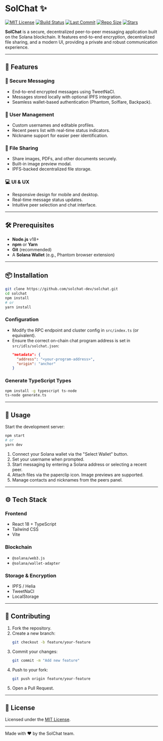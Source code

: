 
# SolChat ✨

[![MIT License](https://img.shields.io/badge/License-MIT-blue.svg)](LICENSE)
[![Build Status](https://img.shields.io/github/actions/workflow/status/solchat-dev/solchat/ci.yml?branch=main)](https://github.com/solchat-dev/solchat/actions)
[![Last Commit](https://img.shields.io/github/last-commit/solchat-dev/solchat.svg)](https://github.com/solchat-dev/solchat/commits/main)
[![Repo Size](https://img.shields.io/github/repo-size/solchat-dev/solchat)](https://github.com/solchat-dev/solchat)
[![Stars](https://img.shields.io/github/stars/solchat-dev/solchat?style=social)](https://github.com/solchat-dev/solchat/stargazers)

**SolChat** is a secure, decentralized peer-to-peer messaging application built on the Solana blockchain. It features end-to-end encryption, decentralized file sharing, and a modern UI, providing a private and robust communication experience.

---

## 🚀 Features

### 🔐 Secure Messaging
- End-to-end encrypted messages using TweetNaCl.
- Messages stored locally with optional IPFS integration.
- Seamless wallet-based authentication (Phantom, Solflare, Backpack).

### 👥 User Management
- Custom usernames and editable profiles.
- Recent peers list with real-time status indicators.
- Nickname support for easier peer identification.

### 📁 File Sharing
- Share images, PDFs, and other documents securely.
- Built-in image preview modal.
- IPFS-backed decentralized file storage.

### 💻 UI & UX
- Responsive design for mobile and desktop.
- Real-time message status updates.
- Intuitive peer selection and chat interface.

---

## 🛠️ Prerequisites

- **Node.js** v18+
- **npm** or **Yarn**
- **Git** (recommended)
- A **Solana Wallet** (e.g., Phantom browser extension)

---

## 📦 Installation

```bash
git clone https://github.com/solchat-dev/solchat.git
cd solchat
npm install
# or
yarn install
```

### Configuration

- Modify the RPC endpoint and cluster config in `src/index.ts` (or equivalent).
- Ensure the correct on-chain chat program address is set in `src/idls/solchat.json`:
  ```json
  "metadata": {
    "address": "<your-program-address>",
    "origin": "anchor"
  }
  ```

### Generate TypeScript Types

```bash
npm install -g typescript ts-node
ts-node generate.ts
```

---

## 🚀 Usage

Start the development server:

```bash
npm start
# or
yarn dev
```

1. Connect your Solana wallet via the "Select Wallet" button.
2. Set your username when prompted.
3. Start messaging by entering a Solana address or selecting a recent peer.
4. Attach files via the paperclip icon. Image previews are supported.
5. Manage contacts and nicknames from the peers panel.

---

## ⚙️ Tech Stack

### Frontend
- React 18 + TypeScript
- Tailwind CSS
- Vite

### Blockchain
- `@solana/web3.js`
- `@solana/wallet-adapter`

### Storage & Encryption
- IPFS / Helia
- TweetNaCl
- LocalStorage

---

## 🤝 Contributing

1. Fork the repository.
2. Create a new branch:
   ```bash
   git checkout -b feature/your-feature
   ```
3. Commit your changes:
   ```bash
   git commit -m "Add new feature"
   ```
4. Push to your fork:
   ```bash
   git push origin feature/your-feature
   ```
5. Open a Pull Request.

---

## 📜 License

Licensed under the [MIT License](LICENSE).

---

Made with ❤️ by the SolChat team.
